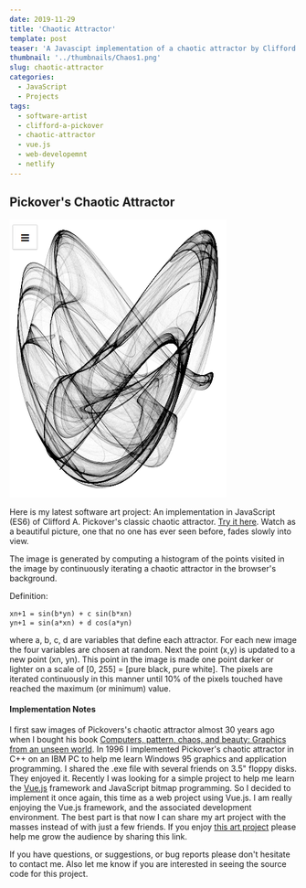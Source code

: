```yaml
---
date: 2019-11-29
title: 'Chaotic Attractor'
template: post
teaser: 'A Javascipt implementation of a chaotic attractor by Clifford A. Pickover'
thumbnail: '../thumbnails/Chaos1.png'
slug: chaotic-attractor
categories:
  - JavaScript
  - Projects
tags:
  - software-artist
  - clifford-a-pickover
  - chaotic-attractor
  - vue.js
  - web-developemnt
  - netlify
---
```

## Pickover's Chaotic Attractor
![](../thumbnails/Chaos1.png)

Here is my latest software art project: An implementation in JavaScript (ES6) of Clifford A. Pickover's classic chaotic attractor. [Try it here](https://chaosvue.netlify.com).  Watch as a beautiful picture, one that no one has ever seen before, fades slowly into view.

The image is generated by computing a histogram of the points visited in the image by continuously iterating a chaotic attractor in the browser's background.

Definition:
```
xn+1 = sin(b*yn) + c sin(b*xn)
yn+1 = sin(a*xn) + d cos(a*yn)
```
where a, b, c, d are variables that define each attractor.
For each new image the four variables are chosen at random. Next the point (x,y) is updated to a new point (xn, yn). This point in the image is made one point darker or lighter on a scale of [0, 255] = [pure black,  pure white]. The pixels are iterated continuously in this manner until 10% of the pixels touched have reached the maximum (or minimum) value.
#### Implementation Notes
I first saw images of Pickovers's chaotic attractor almost 30 years ago when I bought his book [Computers, pattern, chaos, and beauty: Graphics from an unseen world](https://www.amazon.com/s?k=Computers%2C+Pattern%2C+Chaos+and+Beauty+%3A+Graphics+from+an+Unseen+World).
In 1996 I implemented Pickover's chaotic attractor in C++ on an IBM PC to help me learn Windows 95 graphics and application programming. I shared the .exe file with several friends on 3.5" floppy disks. They enjoyed it.
Recently I was looking for a simple project to help me learn the [Vue.js](https:www.vuejs.org) framework and JavaScript bitmap programming. So I decided to implement it once again, this time as a web project using Vue.js. I am really enjoying the Vue.js framework, and the associated development environment. The best part is that now I can share my art project with the masses instead of with just a few friends.  If you enjoy [this art project](https://chaosvue/netlify.com) please help me grow the audience by sharing this link.

If you have questions, or suggestions, or bug reports please don't hesitate to contact me.  Also let me know if you are interested in seeing the source code for this project.
